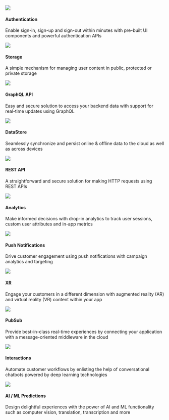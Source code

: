 <amplify-responsive-grid grid-gap="2" columns="2" class="margin-top-lg">
  <docs-card url="~/lib/auth/getting-started.md" url-override-for-mobile-filter="~/sdk/auth/getting-started.md" class="three-dee-effect border-radius">
    <img slot="graphic" src="~/assets/features/auth.svg" />
    <h4 slot="heading">Authentication</h4>
    <p slot="description">Enable sign-in, sign-up and sign-out within minutes with pre-built UI components and powerful authentication APIs</p>
  </docs-card>
  <docs-card url="~/lib/storage/getting-started.md" url-override-for-mobile-filter="~/sdk/auth/getting-started.md" class="three-dee-effect border-radius">
    <img slot="graphic" src="~/assets/features/storage.svg" />
    <h4 slot="heading">Storage</h4>
    <p slot="description">A simple mechanism for managing user content in public, protected or private storage</p>
  </docs-card>
  <docs-card url="~/lib/graphqlapi/getting-started.md" url-override-for-mobile-filter="~/sdk/api/graphql.md" class="three-dee-effect border-radius">
    <img slot="graphic" src="~/assets/features/api.svg" />
    <h4 slot="heading">GraphQL API</h4>
    <p slot="description"> Easy and secure solution to access your backend data with support for real-time updates using GraphQL </p>
  </docs-card>
  <docs-card url="~/lib/datastore/getting-started.md" class="three-dee-effect border-radius">
    <img slot="graphic" src="~/assets/features/datastore.svg" />
    <h4 slot="heading">DataStore</h4>
    <p slot="description">
      Seamlessly synchronize and persist online & offline data to the cloud as well as across devices
    </p>
  </docs-card>
  <docs-card url="~/lib/restapi/getting-started.md" url-override-for-mobile-filter="~/sdk/api/rest.md" class="three-dee-effect border-radius">
    <img slot="graphic" src="~/assets/features/api.svg" />
    <h4 slot="heading">REST API</h4>
    <p slot="description">
      A straightforward and secure solution for making HTTP requests using REST APIs 
    </p>
  </docs-card>
  <docs-card url="~/lib/analytics/getting-started.md" url-override-for-mobile-filter="~/sdk/analytics/getting-started.md" class="three-dee-effect border-radius">
    <img slot="graphic" src="~/assets/features/analytics.svg" />
    <h4 slot="heading">Analytics</h4>
    <p slot="description">Make informed decisions with drop-in analytics to track user sessions, custom user attributes and in-app metrics</p>
  </docs-card>
  <docs-card url="~/lib/push-notifications/getting-started.md" url-override-for-mobile-filter="~/sdk/push-notifications/getting-started.md" class="three-dee-effect border-radius">
    <img
      slot="graphic"
      src="~/assets/features/push-notifications.svg"
    />
    <h4 slot="heading">Push Notifications</h4>
    <p slot="description">Drive customer engagement using push notifications with campaign analytics and targeting</p>
  </docs-card>
  <docs-card url="~/lib/xr/getting-started.md" class="three-dee-effect border-radius">
    <img slot="graphic" src="~/assets/features/xr.svg" />
    <h4 slot="heading">XR</h4>
    <p slot="description">
      Engage your customers in a different dimension with augmented reality (AR) and virtual reality (VR) content within your app
    </p>
  </docs-card>
  <docs-card url="~/lib/pubsub/getting-started.md" url-override-for-mobile-filter="~/sdk/pubsub/getting-started.md" class="three-dee-effect border-radius">
    <img slot="graphic" src="~/assets/features/pubsub.svg" />
    <h4 slot="heading">PubSub</h4>
    <p slot="description">
      Provide best-in-class real-time experiences by connecting your application with a message-oriented middleware in the cloud
    </p>
  </docs-card>
  <docs-card url="~/lib/interactions/getting-started.md" class="three-dee-effect border-radius">
    <img slot="graphic" src="~/assets/features/interactions.svg" />
    <h4 slot="heading">Interactions</h4>
    <p slot="description">Automate customer workflows by enlisting the help of conversational chatbots powered by deep learning technologies</p>
  </docs-card>
  <docs-card url="~/lib/predictions/getting-started.md" class="three-dee-effect border-radius">
    <img slot="graphic" src="~/assets/features/predictions.svg" />
    <h4 slot="heading">AI / ML Predictions</h4>
    <p slot="description">
      Design delightful experiences with the power of AI and ML functionality such as computer vision, translation, transcription and more
    </p>
  </docs-card>
</amplify-responsive-grid>